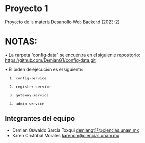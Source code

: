 # Proyecto 1
Proyecto de la materia Desarrollo Web Backend (2023-2)

# NOTAS: 
• La carpeta "config-data" se encuentra en el siguiente repositorio: https://github.com/DemianGT/config-data.git

• El orden de ejecución es el siguiente:

      1. config-service
      
      2. registry-service
      
      3. gateway-service
      
      4. admin-service

## Integrantes del equipo 
* Demian Oswaldo García Toxqui <demiangt17@ciencias.unam.mx>
* Karen Cristóbal Morales <karencm@ciencias.unam.mx>
